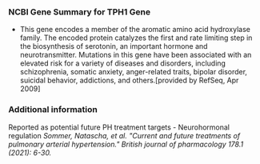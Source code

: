 ### NCBI Gene Summary for TPH1 Gene

[](https://www.ncbi.nlm.nih.gov/gene/7166)

- This gene encodes a member of the aromatic amino acid hydroxylase family. The encoded protein catalyzes the first and rate limiting step in the biosynthesis of serotonin, an important hormone and neurotransmitter. Mutations in this gene have been associated with an elevated risk for a variety of diseases and disorders, including schizophrenia, somatic anxiety, anger-related traits, bipolar disorder, suicidal behavior, addictions, and others.[provided by RefSeq, Apr 2009]

### Additional information
Reported as potential future PH treatment targets - Neurohormonal regulation
*Sommer, Natascha, et al. "Current and future treatments of pulmonary arterial hypertension." British journal of pharmacology 178.1 (2021): 6-30.*